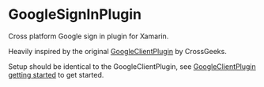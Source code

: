 # GoogleSignInPlugin
Cross platform Google sign in plugin for Xamarin.

Heavily inspired by the original [GoogleClientPlugin](https://github.com/CrossGeeks/GoogleClientPlugin) by CrossGeeks. 

Setup should be identical to the GoogleClientPlugin, see [GoogleClientPlugin getting started](https://github.com/CrossGeeks/GoogleClientPlugin/blob/master/docs/GettingStarted.md) to get started.
